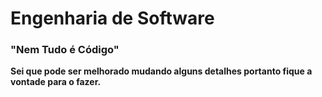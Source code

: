 # Engenharia de Software

### "Nem Tudo é Código"

**Sei que pode ser melhorado mudando alguns detalhes portanto fique a vontade para o fazer.**
